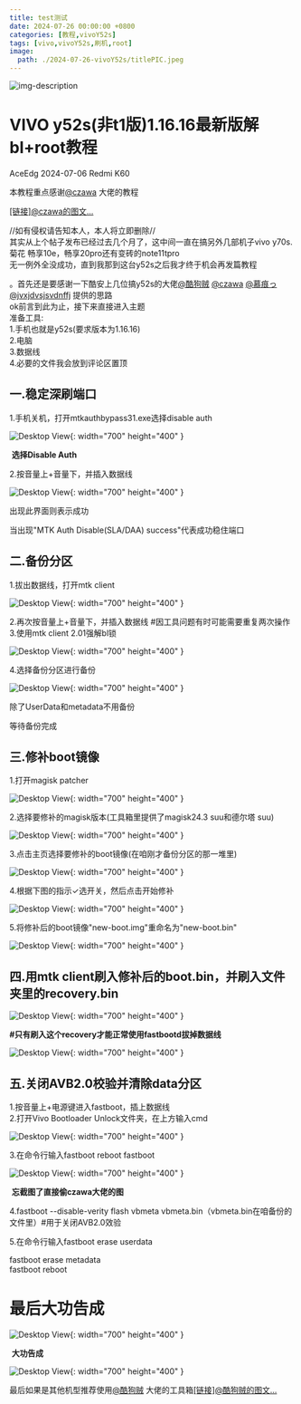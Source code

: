 ```yaml
---
title: test测试
date: 2024-07-26 00:00:00 +0800
categories: [教程,vivoY52s]
tags: [vivo,vivoY52s,刷机,root]
image:
  path: ./2024-07-26-vivoY52s/titlePIC.jpeg
---
```

![img-description](./2024-07-26-vivoY52s/titlePIC.jpeg)

# **VIVO y52s(非t1版)1.16.16最新版解bl+root教程**



AceEdg	2024-07-06 Redmi K60

本教程重点感谢[@czawa](https://www.coolapk.com/u/czawa) 大佬的教程

[\[链接\]@czawa的图文...](https://www.coolapk.com/feed/53443585?shareKey=MTY1ZjkwODg3ZjEyNjY4ODE2ODA~&shareUid=14453533&shareFrom=com.coolapk.market_14.1.3-beta1)

//如有侵权请告知本人，本人将立即删除//  
其实从上个帖子发布已经过去几个月了，这中间一直在搞另外几部机子vivo y70s.菊花 畅享10e，畅享20pro还有变砖的note11tpro  
无一例外全没成功，直到我那到这台y52s之后我才终于机会再发篇教程

。首先还是要感谢一下酷安上几位搞y52s的大佬[@酷狗贼](https://www.coolapk.com/u/%E9%85%B7%E7%8B%97%E8%B4%BC) [@czawa](https://www.coolapk.com/u/czawa) [@慕痕っ](https://www.coolapk.com/u/%E6%85%95%E7%97%95%E3%81%A3) [@jvxjdvsjsvdnffj](https://www.coolapk.com/u/jvxjdvsjsvdnffj) 提供的思路  
ok前言到此为止，接下来直接进入主题  
准备工具:  
1.手机也就是y52s(要求版本为1.16.16)  
2.电脑  
3.数据线  
4.必要的文件我会放到评论区置顶

## 一.稳定深刷端口  

1.手机关机，打开mtkauthbypass31.exe选择disable auth

![Desktop View](./2024-07-26-vivoY52s/pic1.jpg){: width="700" height="400" }

​												**选择Disable Auth**

2.按音量上+音量下，并插入数据线

![Desktop View](./2024-07-26-vivoY52s/pic2.jpg){: width="700" height="400" }

出现此界面则表示成功

当出现"MTK Auth Disable(SLA/DAA) success"代表成功稳住端口

## 二.备份分区  

1.拔出数据线，打开mtk client

![Desktop View](./2024-07-26-vivoY52s/pic3.jpg){: width="700" height="400" }

2.再次按音量上+音量下，并插入数据线 #因工具问题有时可能需要重复两次操作  
3.使用mtk client 2.01强解bl锁

![Desktop View](./2024-07-26-vivoY52s/pic4.jpg){: width="700" height="400" }

4.选择备份分区进行备份

![Desktop View](./2024-07-26-vivoY52s/pic5.jpg){: width="700" height="400" }

除了UserData和metadata不用备份

等待备份完成

## 三.修补boot镜像  

1.打开magisk patcher

![Desktop View](./2024-07-26-vivoY52s/pic6.jpg){: width="700" height="400" }

2.选择要修补的magisk版本(工具箱里提供了magisk24.3 suu和德尔塔 suu)

![Desktop View](./2024-07-26-vivoY52s/pic7.jpg){: width="700" height="400" }

3.点击主页选择要修补的boot镜像(在咱刚才备份分区的那一堆里)

![Desktop View](./2024-07-26-vivoY52s/pic8.jpg){: width="700" height="400" }

4.根据下图的指示✓选开关，然后点击开始修补

![Desktop View](./2024-07-26-vivoY52s/pic9.jpg){: width="700" height="400" }

5.将修补后的boot镜像"new-boot.img"重命名为"new-boot.bin"

![Desktop View](./2024-07-26-vivoY52s/pic10.jpg){: width="700" height="400" }

## 四.用mtk client刷入修补后的boot.bin，并刷入文件夹里的recovery.bin

![Desktop View](./2024-07-26-vivoY52s/pic11.jpg){: width="700" height="400" }

​					**#只有刷入这个recovery才能正常使用fastbootd拔掉数据线**

![Desktop View](./2024-07-26-vivoY52s/pic12.jpg){: width="700" height="400" }

## 五.关闭AVB2.0校验并清除data分区  

1.按音量上+电源键进入fastboot，插上数据线  
2.打开Vivo Bootloader Unlock文件夹，在上方输入cmd

![Desktop View](./2024-07-26-vivoY52s/pic13.jpg){: width="700" height="400" }

3.在命令行输入fastboot reboot fastboot

![Desktop View](./2024-07-26-vivoY52s/pic14.jpg){: width="700" height="400" }

​											**忘截图了直接偷czawa大佬的图**

4.fastboot --disable-verity flash vbmeta vbmeta.bin（vbmeta.bin在咱备份的文件里）#用于关闭AVB2.0效验

5.在命令行输入fastboot erase userdata

fastboot erase metadata  
fastboot reboot

# 					最后大功告成

![Desktop View](./2024-07-26-vivoY52s/pic15.jpg){: width="700" height="400" }

​													**大功告成**

![Desktop View](./2024-07-26-vivoY52s/pic16.jpg){: width="700" height="400" }

最后如果是其他机型推荐使用[@酷狗贼](https://www.coolapk.com/u/%E9%85%B7%E7%8B%97%E8%B4%BC) 大佬的工具箱[\[链接\]@酷狗贼的图文...](https://www.coolapk.com/feed/48093691?shareKey=OTFlNWI3ZTE3NGUzNjY4ODFlYjk~&shareUid=14453533&shareFrom=com.coolapk.market_14.1.3-beta1)
